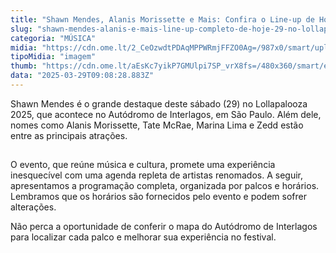 ```yaml
---
title: "Shawn Mendes, Alanis Morissette e Mais: Confira o Line-up de Hoje no Lollapalooza 2025"
slug: "shawn-mendes-alanis-e-mais-line-up-completo-de-hoje-29-no-lollapalooza-2025"
categoria: "MÚSICA"
midia: "https://cdn.ome.lt/2_CeOzwdtPDAqMPPWRmjFFZO0Ag=/987x0/smart/uploads/conteudo/fotos/shawn.jpg"
tipoMidia: "imagem"
thumb: "https://cdn.ome.lt/aEsKc7yikP7GMUlpi7SP_vrX8fs=/480x360/smart/extras/conteudos/shawn_Y4vXYpI.jpg"
data: "2025-03-29T09:08:28.883Z"
---
```


Shawn Mendes é o grande destaque deste sábado (29) no Lollapalooza 2025, que acontece no Autódromo de Interlagos, em São Paulo. Além dele, nomes como Alanis Morissette, Tate McRae, Marina Lima e Zedd estão entre as principais atrações.

![Imagem da notícia](data:image/png;base64,iVBORw0KGgoAAAANSUhEUgAAAAEAAAABCAQAAAC1HAwCAAAAC0lEQVR42mNkYAAAAAYAAjCB0C8AAAAASUVORK5CYII=)

O evento, que reúne música e cultura, promete uma experiência inesquecível com uma agenda repleta de artistas renomados. A seguir, apresentamos a programação completa, organizada por palcos e horários. Lembramos que os horários são fornecidos pelo evento e podem sofrer alterações.

Não perca a oportunidade de conferir o mapa do Autódromo de Interlagos para localizar cada palco e melhorar sua experiência no festival.